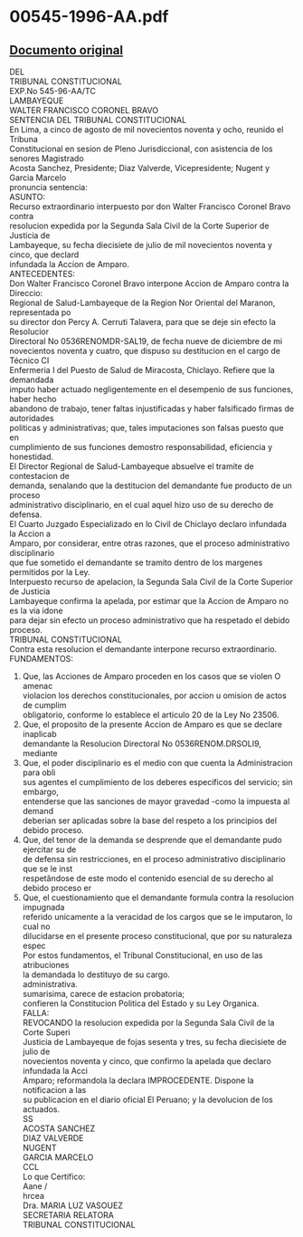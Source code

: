 
00545-1996-AA.pdf
=================
  
[Documento original](https://tc.gob.pe/jurisprudencia/1998/00545-1996-AA.pdf)  
---  
DEL  
TRIBUNAL CONSTITUCIONAL  
EXP.No 545-96-AA/TC  
LAMBAYEQUE  
WALTER FRANCISCO CORONEL BRAVO  
SENTENCIA DEL TRIBUNAL CONSTITUCIONAL  
En Lima, a cinco de agosto de mil novecientos noventa y ocho, reunido el Tribuna  
Constitucional en sesion de Pleno Jurisdiccional, con asistencia de los senores Magistrado  
Acosta Sanchez, Presidente; Diaz Valverde, Vicepresidente; Nugent y Garcia Marcelo  
pronuncia sentencia:  
ASUNTO:  
Recurso extraordinario interpuesto por don Walter Francisco Coronel Bravo contra  
resolucion expedida por la Segunda Sala Civil de la Corte Superior de Justicia de  
Lambayeque, su fecha diecisiete de julio de mil novecientos noventa y cinco, que declard  
infundada la Accion de Amparo.  
ANTECEDENTES:  
Don Walter Francisco Coronel Bravo interpone Accion de Amparo contra la Direccio:  
Regional de Salud-Lambayeque de la Region Nor Oriental del Maranon, representada po  
su director don Percy A. Cerruti Talavera, para que se deje sin efecto la Resolucior  
Directoral No 0536RENOMDR-SAL19, de fecha nueve de diciembre de mi  
novecientos noventa y cuatro, que dispuso su destitucion en el cargo de Técnico CI  
Enfermeria I del Puesto de Salud de Miracosta, Chiclayo. Refiere que la demandada  
imputo haber actuado negligentemente en el desempenio de sus funciones, haber hecho  
abandono de trabajo, tener faltas injustificadas y haber falsificado firmas de autoridades  
politicas y administrativas; que, tales imputaciones son falsas puesto que en  
cumplimiento de sus funciones demostro responsabilidad, eficiencia y honestidad.  
El Director Regional de Salud-Lambayeque absuelve el tramite de contestacion de  
demanda, senalando que la destitucion del demandante fue producto de un proceso  
administrativo disciplinario, en el cual aquel hizo uso de su derecho de defensa.  
El Cuarto Juzgado Especializado en lo Civil de Chiclayo declaro infundada la Accion a  
Amparo, por considerar, entre otras razones, que el proceso administrativo disciplinario  
que fue sometido el demandante se tramito dentro de los margenes permitidos por la Ley.  
Interpuesto recurso de apelacion, la Segunda Sala Civil de la Corte Superior de Justicia  
Lambayeque confirma la apelada, por estimar que la Accion de Amparo no es la via idone  
para dejar sin efecto un proceso administrativo que ha respetado el debido proceso.  
TRIBUNAL CONSTITUCIONAL  
Contra esta resolucion el demandante interpone recurso extraordinario.  
FUNDAMENTOS:  
1. Que, las Acciones de Amparo proceden en los casos que se violen O amenac  
violacion los derechos constitucionales, por accion u omision de actos de cumplim  
obligatorio, conforme lo establece el articulo 20 de la Ley No 23506.  
2. Que, el proposito de la presente Accion de Amparo es que se declare inaplicab  
demandante la Resolucion Directoral No 0536RENOM.DRSOLI9, mediante  
3. Que, el poder disciplinario es el medio con que cuenta la Administracion para obli  
sus agentes el cumplimiento de los deberes especificos del servicio; sin embargo,  
entenderse que las sanciones de mayor gravedad -como la impuesta al demand  
deberian ser aplicadas sobre la base del respeto a los principios del debido proceso.  
4. Que, del tenor de la demanda se desprende que el demandante pudo ejercitar su de  
de defensa sin restricciones, en el proceso administrativo disciplinario que se le inst  
respetândose de este modo el contenido esencial de su derecho al debido proceso er  
5. Que, el cuestionamiento que el demandante formula contra la resolucion impugnada  
referido unicamente a la veracidad de los cargos que se le imputaron, lo cual no  
dilucidarse en el presente proceso constitucional, que por su naturaleza espec  
Por estos fundamentos, el Tribunal Constitucional, en uso de las atribuciones  
la demandada lo destituyo de su cargo.  
administrativa.  
sumarisima, carece de estacion probatoria;  
confieren la Constitucion Politica del Estado y su Ley Organica.  
FALLA:  
REVOCANDO la resolucion expedida por la Segunda Sala Civil de la Corte Superi  
Justicia de Lambayeque de fojas sesenta y tres, su fecha diecisiete de julio de  
novecientos noventa y cinco, que confirmo la apelada que declaro infundada la Acci  
Amparo; reformandola la declara IMPROCEDENTE. Dispone la notificacion a las  
su publicacion en el diario oficial El Peruano; y la devolucion de los actuados.  
SS  
ACOSTA SANCHEZ  
DIAZ VALVERDE  
NUGENT  
GARCIA MARCELO  
CCL  
Lo que Certifico:  
Aane /  
hrcea  
Dra. MARIA LUZ VASOUEZ  
SECRETARIA RELATORA  
TRIBUNAL CONSTITUCIONAL